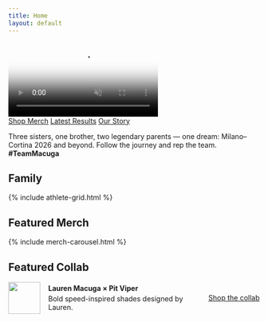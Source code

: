 ```yaml
---
title: Home
layout: default
---
```

<!-- ================= Hero: full-bleed video ================= -->
<div class="full-bleed hero-video">
  <video autoplay muted loop playsinline
         poster="{{ '/assets/img/hero/poster.jpg' | relative_url }}">
    <source src="{{ '/assets/video/hero.mp4' | relative_url }}" type="video/mp4">
  </video>
</div>

<div class="container">

  <div class="hero-cta-row">
    <a class="btn primary" href="{{ '/shop/' | relative_url }}">Shop Merch</a>
    <a class="btn"          href="{{ '/updates/#results' | relative_url }}">Latest Results</a>
    <a class="btn"          href="{{ '/story/' | relative_url }}">Our Story</a>
  </div>
</div>
<!-- ========================================================== -->

<section class="hero">
  <div class="container hero-grid">
    <div>
      <p class="tagline">Three sisters, one brother, two legendary parents — one dream: Milano–Cortina 2026 and beyond. Follow the journey and rep the team. <strong>#TeamMacuga</strong></p>
    </div>
  </div>
</section>

<section class="container">
  <h2 class="section-title">Family</h2>
  {% include athlete-grid.html %}
</section>

<script>
(function(){
  const wrap=document.getElementById('hero-rotator'); if(!wrap) return;
  const slides=[...wrap.querySelectorAll('.slide')], dots=wrap.querySelector('.dots');
  let i=0; slides.forEach((_,k)=>{const b=document.createElement('button');if(k===0)b.classList.add('active');b.onclick=()=>go(k);dots.appendChild(b);});
  function go(n){i=n;slides.forEach((s,k)=>s.classList.toggle('active',k===i));dots.querySelectorAll('button').forEach((d,k)=>d.classList.toggle('active',k===i));}
  setInterval(()=>go((i+1)%slides.length),5000);
})();
</script>

<div class="section-gap"></div>  <!-- ← added spacer -->

<section class="container">
  <h2 class="section-title">Featured Merch</h2>
  {% include merch-carousel.html %}
</section>

<div class="section-gap"></div>  <!-- ← added spacer -->

<section class="container">
  <h2 class="section-title">Featured Collab</h2>
  <div class="card" style="display:flex;gap:16px;align-items:center">
    <img src="{{ '/assets/img/logo-mark-color.png' | relative_url }}" alt="" style="width:64px;height:64px">
    <div style="flex:1">
      <strong>Lauren Macuga × Pit Viper</strong>
      <p class="muted" style="margin:4px 0 0">Bold speed-inspired shades designed by Lauren.</p>
    </div>
    <a class="btn primary" href="#">Shop the collab</a>
  </div>
</section>

